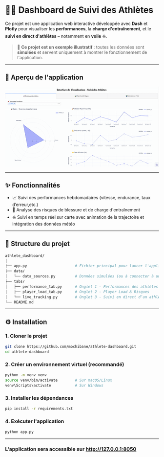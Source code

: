 # 🏃‍♂️ Dashboard de Suivi des Athlètes

Ce projet est une application web interactive développée avec **Dash** et **Plotly** pour visualiser les **performances**, la **charge d'entraînement**, et le **suivi en direct d'athlètes** – notamment en **voile** ⛵.

> 🎯 **Ce projet est un exemple illustratif** : toutes les données sont **simulées** et servent uniquement à montrer le fonctionnement de l'application.

---
## 🎥 Aperçu de l'application

![Aperçu de l'application](img.gif)

---
## ✨ Fonctionnalités

- 📈 Suivi des performances hebdomadaires (vitesse, endurance, taux d’erreur,etc.)
- 🧠 Analyse des risques de blessure et de charge d'entraînement
- ⛵ Suivi en temps réel sur carte avec animation de la trajectoire et intégration des données météo

---

## 📁 Structure du projet
```bash
athlete_dashboard/
│
├── app.py                      # Fichier principal pour lancer l'application Dash
├── data/
│   └── data_sources.py         # Données simulées (ou à connecter à une base réelle)
├── tabs/
│   ├── performance_tab.py      # Onglet 1 - Performances des athlètes
│   ├── player_load_tab.py      # Onglet 2 - Player Load & Risques
│   └── live_tracking.py        # Onglet 3 - Suivi en direct d’un athlète de voile
└── README.md
```


---

## ⚙️ Installation

### 1. Cloner le projet

```bash
git clone https://github.com/mochibane/athlete-dashboard.git
cd athlete-dashboard
```
### 2. Créer un environnement virtuel (recommandé)
```bash
python -m venv venv
source venv/bin/activate        # Sur macOS/Linux
venv\Scripts\activate           # Sur Windows
```
### 3. Installer les dépendances
```bash
pip install -r requirements.txt
```
### 4. Exécuter l'application
```bash
python app.py
```
---
### L'application sera accessible sur **http://127.0.0.1:8050**
